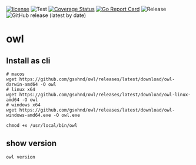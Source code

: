 [![license](https://img.shields.io/github/license/gsxhnd/owl)](https://opensource.org/licenses/MIT)
![Test](https://github.com/gsxhnd/owl/workflows/Test/badge.svg)
[![Coverage Status](https://coveralls.io/repos/github/gsxhnd/owl/badge.svg)](https://coveralls.io/github/gsxhnd/owl)
[![Go Report Card](https://goreportcard.com/badge/github.com/gsxhnd/owl)](https://goreportcard.com/report/github.com/gsxhnd/owl)
![Release](https://github.com/gsxhnd/owl/workflows/Release/badge.svg?branch=master)
![GitHub release (latest by date)](https://img.shields.io/github/v/release/gsxhnd/owl?label=version)

# owl

## Install as cli

```shell
# macos 
wget https://github.com/gsxhnd/owl/releases/latest/download/owl-darwin-amd64 -O owl
# linux x64
wget https://github.com/gsxhnd/owl/releases/latest/download/owl-linux-amd64 -O owl
# windows x64
wget https://github.com/gsxhnd/owl/releases/latest/download/owl-windows-amd64.exe -O owl.exe

chmod +x /usr/local/bin/owl
```

## show version

```shell
owl version
```